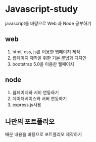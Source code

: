 # Javascript-study
javascript를 바탕으로 Web 과 Node 공부하기

## web
1. html, css, js를 이용한 웹페이지 제작
2. 웹페이지 제작을 위한 기본 문법과 디자인
3. bootstrap 5.0을 이용한 웹페이지

## node
1. 웹페이지와 서버 연동하기
2. 데이터베이스와 서버 연동하기
3. express.js사용

## 나만의 포트폴리오
배운 내용을 바탕으로 포트폴리오 제작하기
